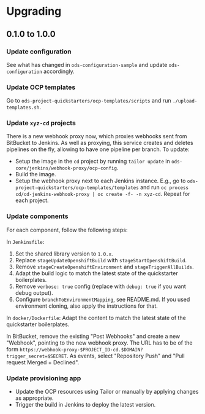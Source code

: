 # Upgrading

## 0.1.0 to 1.0.0

### Update configuration

See what has changed in `ods-configuration-sample` and update
`ods-configuration` accordingly.

### Update OCP templates

Go to `ods-project-quickstarters/ocp-templates/scripts` and run
`./upload-templates.sh`.

### Update `xyz-cd` projects

There is a new webhook proxy now, which proxies webhooks sent from BitBucket to
Jenkins. As well as proxying, this service creates and deletes pipelines on the
fly, allowing to have one pipeline per branch. To update:

* Setup the image in the `cd` project by running `tailor update` in
  `ods-core/jenkins/webhook-proxy/ocp-config`.
* Build the image.
* Setup the  webhook proxy next to each Jenkins instance. E.g., go to
  `ods-project-quickstarters/ocp-templates/templates` and run
  `oc process cd/cd-jenkins-webhook-proxy | oc create -f- -n xyz-cd`. Repeat for
  each project.

### Update components

For each component, follow the following steps:

In `Jenkinsfile`:
1. Set the shared library version to `1.0.x`.
2. Replace `stageUpdateOpenshiftBuild` with `stageStartOpenshiftBuild`.
3. Remove `stageCreateOpenshiftEnvironment` and `stageTriggerAllBuilds`.
4. Adapt the build logic to match the latest state of the quickstarter
   boilerplates.
5. Remove `verbose: true` config (replace with `debug: true` if you want debug
   output).
6. Configure `branchToEnvironmentMapping`, see README.md. If you used
   environment cloning, also apply the instructions for that.

In `docker/Dockerfile`:
Adapt the content to match the latest state of the quickstarter boilerplates.

In BitBucket, remove the existing "Post Webhooks" and create a new "Webhook",
pointing to the new webhook proxy. The URL has to be of the form
`https://webhook-proxy-$PROJECT_ID-cd.$DOMAIN?trigger_secret=$SECRET`. As
events, select "Repository Push" and "Pull request Merged + Declined".

### Update provisioning app

* Update the OCP resources using Tailor or manually by applying changes as
  appropriate.
* Trigger the build in Jenkins to deploy the latest version.

